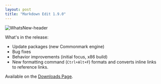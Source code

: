 ```yaml
---
layout: post  
title: "Markdown Edit 1.9.0"
---
```


![WhatsNew-header](http://i.imgur.com/cN7sPvP.jpg "noborder")

What's in the release:

-   Update packages (new Commonmark engine)
-   Bug fixes
-   Behavior improvements (initial focus, x86 build)
-   New formatting command (`Ctrl+Alt+F`) formats and converts inline links to
    reference links.

Available on the [Downloads Page](http://mike-ward.net/downloads).
